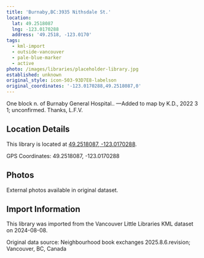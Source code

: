 ```yaml
---
title: 'Burnaby,BC:3935 Nithsdale St.'
location:
  lat: 49.2518087
  lng: -123.0170288
  address: '49.2518, -123.0170'
tags:
  - kml-import
  - outside-vancouver
  - pale-blue-marker
  - active
photo: /images/libraries/placeholder-library.jpg
established: unknown
original_style: icon-503-93D7E8-labelson
original_coordinates: '-123.0170288,49.2518087,0'
---
```

One block n. of Burnaby General Hospital..
—Added to map by K.D., 2022 3 1; unconfirmed. Thanks, L.F.V.  

## Location Details

This library is located at [49.2518087, -123.0170288](https://www.google.com/maps?q=49.2518087,-123.0170288).

GPS Coordinates: 49.2518087, -123.0170288

## Photos

External photos available in original dataset.

## Import Information

This library was imported from the Vancouver Little Libraries KML dataset on 2024-08-08.

Original data source: Neighbourhood book exchanges 2025.8.6.revision; Vancouver, BC, Canada
